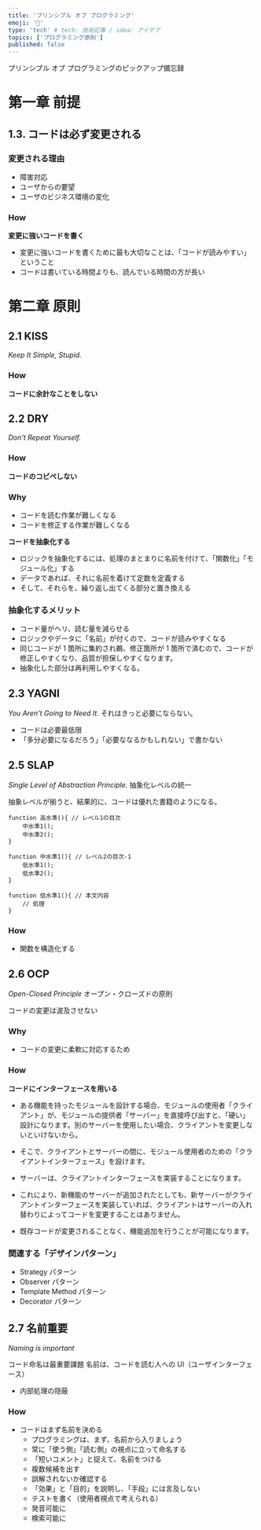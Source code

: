 ```yaml
---
title: 'プリンシプル オブ プログラミング'
emoji: '🐥'
type: 'tech' # tech: 技術記事 / idea: アイデア
topics: ['プログラミング原則']
published: false
---
```


プリンシプル オブ プログラミングのピックアップ備忘録

# 第一章 前提

## 1.3. コードは必ず変更される

### 変更される理由

- 障害対応
- ユーザからの要望
- ユーザのビジネス環境の変化

### How

**変更に強いコードを書く**

- 変更に強いコードを書くために最も大切なことは、「コードが読みやすい」ということ
- コードは書いている時間よりも、読んでいる時間の方が長い

# 第二章 原則

## 2.1 KISS

_Keep It Simple, Stupid._

### How

**コードに余計なことをしない**

## 2.2 DRY

_Don't Repeat Yourself._

### How

**コードのコピペしない**

### Why

- コードを読む作業が難しくなる
- コードを修正する作業が難しくなる

**コードを抽象化する**

- ロジックを抽象化するには、処理のまとまりに名前を付けて、「関数化」「モジュール化」する
- データであれば、それに名前を着けて定数を定義する
- そして、それらを、繰り返し出てくる部分と置き換える

### 抽象化するメリット

- コード量がヘリ、読む量を減らせる
- ロジックやデータに「名前」が付くので、コードが読みやすくなる
- 同じコードが 1 箇所に集約され鵜、修正箇所が 1 箇所で済むので、コードが修正しやすくなり、品質が担保しやすくなります。
- 抽象化した部分は再利用しやすくなる。

## 2.3 YAGNI

_You Aren't Going to Need It._
それはきっと必要にならない。

- コードは必要最低限
- 「多分必要になるだろう」「必要ななるかもしれない」で書かない

## 2.5 SLAP

_Single Level of Abstraction Principle._
抽象化レベルの統一

抽象レベルが揃うと、結果的に、コードは優れた書籍のようになる。

```
function 高水準(){ // レベル1の目次
    中水準1();
    中水準2();
}

function 中水準1(){ // レベル2の目次-1
    低水準1();
    低水準2();
}

function 低水準1(){ // 本文内容
    // 処理
}
```

### How

- 関数を構造化する

## 2.6 OCP

_Open-Closed Principle_
オープン・クローズドの原則

コードの変更は波及させない

### Why

- コードの変更に柔軟に対応するため

### How

**コードにインターフェースを用いる**

- ある機能を持ったモジュールを設計する場合、モジュールの使用者「クライアント」が、モジュールの提供者「サーバー」を直接呼び出すと、「硬い」設計になります。別のサーバーを使用したい場合、クライアントを変更しないといけないから。

- そこで、クライアントとサーバーの間に、モジュール使用者のための「クライアントインターフェース」を設けます。
- サーバーは、クライアントインターフェースを実装することになります。

- これにより、新機能のサーバーが追加されたとしても、新サーバーがクライアントインターフェースを実装していれば、クライアントはサーバーの入れ替わりによってコードを変更することはありません。
- 既存コードが変更されることなく、機能追加を行うことが可能になります。

### 関連する「デザインパターン」

- Strategy パターン
- Observer パターン
- Template Method パターン
- Decorator パターン

## 2.7 名前重要

_Naming is important_

コード命名は最重要課題
名前は、コードを読む人への UI（ユーザインターフェース）

- 内部処理の隠蔽

### How

- コードはまず名前を決める
  - プログラミングは、まず、名前から入りましょう
  - 常に「使う側」「読む側」の視点に立って命名する
  - 「短いコメント」と捉えて、名前をつける
  - 複数候補を出す
  - 誤解されないか確認する
  - 「効果」と「目的」を説明し、「手段」には言及しない
  - テストを書く（使用者視点で考えられる）
  - 発音可能に
  - 検索可能に
